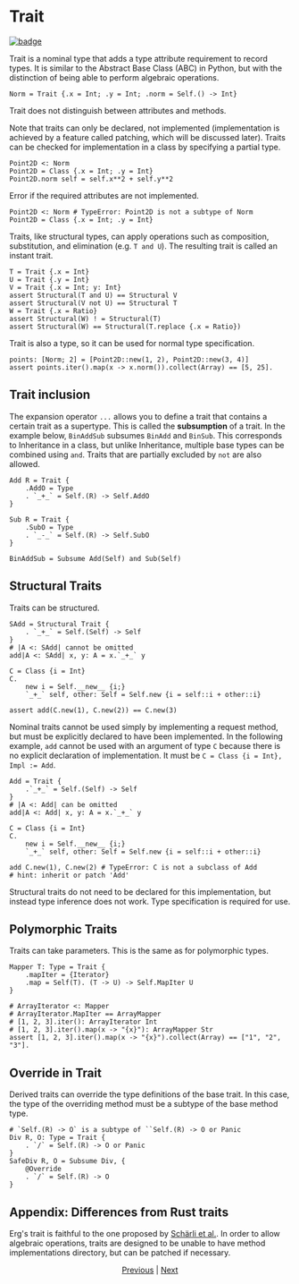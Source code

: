 # Trait

[![badge](https://img.shields.io/endpoint.svg?url=https%3A%2F%2Fgezf7g7pd5.execute-api.ap-northeast-1.amazonaws.com%2Fdefault%2Fsource_up_to_date%3Fowner%3Derg-lang%26repos%3Derg%26ref%3Dmain%26path%3Ddoc/EN/syntax/type/03_trait.md%26commit_hash%3D2f89a30335024a46ec0b3f6acc6d5a4b8238b7b0)](https://gezf7g7pd5.execute-api.ap-northeast-1.amazonaws.com/default/source_up_to_date?owner=erg-lang&repos=erg&ref=main&path=doc/EN/syntax/type/03_trait.md&commit_hash=2f89a30335024a46ec0b3f6acc6d5a4b8238b7b0)

Trait is a nominal type that adds a type attribute requirement to record types.
It is similar to the Abstract Base Class (ABC) in Python, but with the distinction of being able to perform algebraic operations.

```erg
Norm = Trait {.x = Int; .y = Int; .norm = Self.() -> Int}
```

Trait does not distinguish between attributes and methods.

Note that traits can only be declared, not implemented (implementation is achieved by a feature called patching, which will be discussed later).
Traits can be checked for implementation in a class by specifying a partial type.

```erg
Point2D <: Norm
Point2D = Class {.x = Int; .y = Int}
Point2D.norm self = self.x**2 + self.y**2
```

Error if the required attributes are not implemented.

```erg
Point2D <: Norm # TypeError: Point2D is not a subtype of Norm
Point2D = Class {.x = Int; .y = Int}
```

Traits, like structural types, can apply operations such as composition, substitution, and elimination (e.g. `T and U`). The resulting trait is called an instant trait.

```erg
T = Trait {.x = Int}
U = Trait {.y = Int}
V = Trait {.x = Int; y: Int}
assert Structural(T and U) == Structural V
assert Structural(V not U) == Structural T
W = Trait {.x = Ratio}
assert Structural(W) ! = Structural(T)
assert Structural(W) == Structural(T.replace {.x = Ratio})
```

Trait is also a type, so it can be used for normal type specification.

```erg
points: [Norm; 2] = [Point2D::new(1, 2), Point2D::new(3, 4)]
assert points.iter().map(x -> x.norm()).collect(Array) == [5, 25].
```

## Trait inclusion

The expansion operator `...` allows you to define a trait that contains a certain trait as a supertype. This is called the __subsumption__ of a trait.
In the example below, `BinAddSub` subsumes `BinAdd` and `BinSub`.
This corresponds to Inheritance in a class, but unlike Inheritance, multiple base types can be combined using `and`. Traits that are partially excluded by `not` are also allowed.

```erg
Add R = Trait {
    .AddO = Type
    . `_+_` = Self.(R) -> Self.AddO
}

Sub R = Trait {
    .SubO = Type
    . `_-_` = Self.(R) -> Self.SubO
}

BinAddSub = Subsume Add(Self) and Sub(Self)
```

## Structural Traits

Traits can be structured.

```erg
SAdd = Structural Trait {
    . `_+_` = Self.(Self) -> Self
}
# |A <: SAdd| cannot be omitted
add|A <: SAdd| x, y: A = x.`_+_` y

C = Class {i = Int}
C.
    new i = Self.__new__ {i;}
    `_+_` self, other: Self = Self.new {i = self::i + other::i}

assert add(C.new(1), C.new(2)) == C.new(3)
```

Nominal traits cannot be used simply by implementing a request method, but must be explicitly declared to have been implemented.
In the following example, `add` cannot be used with an argument of type `C` because there is no explicit declaration of implementation. It must be `C = Class {i = Int}, Impl := Add`.

```erg
Add = Trait {
    .`_+_` = Self.(Self) -> Self
}
# |A <: Add| can be omitted
add|A <: Add| x, y: A = x.`_+_` y

C = Class {i = Int}
C.
    new i = Self.__new__ {i;}
    `_+_` self, other: Self = Self.new {i = self::i + other::i}

add C.new(1), C.new(2) # TypeError: C is not a subclass of Add
# hint: inherit or patch 'Add'
```

Structural traits do not need to be declared for this implementation, but instead type inference does not work. Type specification is required for use.

## Polymorphic Traits

Traits can take parameters. This is the same as for polymorphic types.

```erg
Mapper T: Type = Trait {
    .mapIter = {Iterator}
    .map = Self(T). (T -> U) -> Self.MapIter U
}

# ArrayIterator <: Mapper
# ArrayIterator.MapIter == ArrayMapper
# [1, 2, 3].iter(): ArrayIterator Int
# [1, 2, 3].iter().map(x -> "{x}"): ArrayMapper Str
assert [1, 2, 3].iter().map(x -> "{x}").collect(Array) == ["1", "2", "3"].
```

## Override in Trait

Derived traits can override the type definitions of the base trait.
In this case, the type of the overriding method must be a subtype of the base method type.

```erg
# `Self.(R) -> O` is a subtype of ``Self.(R) -> O or Panic
Div R, O: Type = Trait {
    . `/` = Self.(R) -> O or Panic
}
SafeDiv R, O = Subsume Div, {
    @Override
    . `/` = Self.(R) -> O
}
```

## Appendix: Differences from Rust traits

Erg's trait is faithful to the one proposed by [Schärli et al.](https://www.ptidej.net/courses/ift6251/fall06/presentations/061122/061122.doc.pdf).
In order to allow algebraic operations, traits are designed to be unable to have method implementations directory, but can be patched if necessary.

<p align='center'>
    <a href='./02_basic.md'>Previous</a> | <a href='./04_class.md'>Next</a>
</p>
